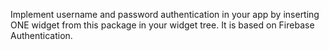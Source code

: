 Implement username and password authentication in your app by inserting ONE widget from this package in your widget tree. It is based on Firebase Authentication.
